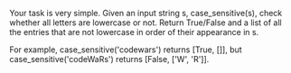 Your task is very simple. Given an input string s, case_sensitive(s), check whether all letters are lowercase or not. Return True/False and a list of all the entries that are not lowercase in order of their appearance in s.

For example, case_sensitive('codewars') returns [True, []], but case_sensitive('codeWaRs') returns [False, ['W', 'R']].